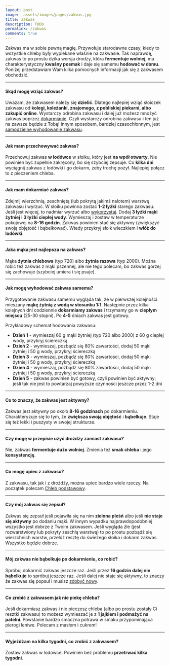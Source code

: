 ```yaml
---
layout: post
image:  assets/images/pages/zakwas.jpg
title: Zakwas
description: TODO
permalink: /zakwas
comments: true
---
```


Zakwas ma w sobie pewną magię. Przywołuje starodawne czasy, kiedy to wszystkie chleby były wypiekane właśnie na zakwasie. Tak naprawdę, zakwas to po prostu dzika wersja drodży, która **fermentuje wolniej**, ma charakterystyczny **kwaśny posmak** i daje się samemu **hodować w domu**. Poniżej przedstawiam Wam kilka pomocnych informacji jak się z zakwasem obchodzić.

-----

#### Skąd mogę wziąć zakwas?

Uważam, że zakwasem należy się **dzielić**. Dlatego najlepiej wziąć słoiczek zakwasu od **kolegi, koleżanki, znajomego, z pobliskiej piekarni, albo zakupić online**. Wystarczy odrobina zakwasu i dalej już możesz mnożyć zakwas poprzez [dokarmianie](#jak-mam-dokarmiać-zakwas). Czyli wystarczy odrobina zakwasu i ten już na zawsze będzie z Tobą! Innym sposobem, bardziej czasochłonnym, jest [samodzielne wyhodowanie zakwasu](#jak-mogę-wyhodować-zakwas-samemu).

-----

#### Jak mam przechowywać zakwas?

Przechowuj zakwas **w lodówce** w słoiku, który jest **na wpół otwarty**. Nie powinien być zupełnie zakręcony, bo się szybciej zepsuje. Co **kilka dni** wyciągnij zakwas z lodówki i go dokarm, żeby trochę pożył. Najlepiej połącz to z pieczeniem chleba.

-----

#### Jak mam dokarmiać zakwas?

Zdejmij wierzchnią, zeschniętą (lub pokrytą jakimś nalotem) warstwę zakwasu i wyrzuć. W słoiku powinna zostać **1-2 łyżki** starego zakwasu. Jeśli jest więcej, to nadmiar wyrzuć albo [wykorzystaj](#co-mogę-zrobić-z-zakwasem-jak-nie-piekę-chleba). Dodaj **3 łyżki mąki żytniej** i **3 łyżki ciepłej wody**. Wymieszaj i zostaw w temperaturze pokojowej na **8-16 godzin**. Zakwas powinien stać się aktywny (zwiększyć swoją objętość i bąbelkować). Wtedy przykryj słoik wieczkiem i **włóż do lodówki**.

-----

#### Jaka mąka jest najlepsza na zakwas?

Mąka **żytnia chlebowa** (typ 720) albo **żytnia razowa** (typ 2000). Można robić też zakwas z mąki pszennej, ale nie tego polecam, bo zakwas gorzej się zachowuje (szybciej umiera i się psuje).

-----

#### Jak mogę wyhodować zakwas samemu?

Przygotowanie zakwasu samemu wygląda tak, że w pierwszej kolejności mieszany **mąkę żytnią z wodą w stosunku 1:1**. Następnie przez kilka kolejnych dni codziennie **dokarmiamy zakwas** i trzymamy go w **ciepłym miejscu** (25-30 stopni). Po **4-5** dniach zakwas jest gotowy.

Przykładowy schemat hodowania zakwasu:
* **Dzień 1** - wymieszaj 60 g mąki żytniej (typ 720 albo 2000) z 60 g ciepłej wody, przykryj ściereczką
* **Dzień 2** - wymieszaj, pozbądź się 80% zawartości, dodaj 50 mąki żytniej i 50 g wody, przykryj ściereczką
* **Dzień 3** - wymieszaj, pozbądź się 80% zawartości, dodaj 50 mąki żytniej i 50 g wody, przykryj ściereczką
* **Dzień 4** - wymieszaj, pozbądź się 80% zawartości, dodaj 50 mąki żytniej i 50 g wody, przykryj ściereczką
* **Dzień 5** - zakwas powinien być gotowy, czyli powinien być aktywny; jeśli tak nie jest to powtarzaj powyższe czynności jeszcze przez 1-2 dni

-----

#### Co to znaczy, że zakwas jest aktywny?

Zakwas jest aktywny po około **8-16 godzinach** po dokarmieniu. Charakteryzuje się to tym, że **zwiększa swoją objętość** i **bąbelkuje**. Staje się też lekki i puszysty w swojej strukturze.

-----

#### Czy mogę w przepisie użyć drożdży zamiast zakwasu?

Nie, zakwas **fermentuje dużo wolniej**. Zmienia też **smak chleba** i jego **konsystencję**. 

-----

#### Co mogę upiec z zakwasu?

Z zakwasu, tak jak i z drożdży, można upiec bardzo wiele rzeczy. Na początek polecam [Chleb podstawowy](2020-05-11-chleb-podstawowy).

-----

#### Czy mój zakwas się zepsuł?

Zakwas się zepsuł jeśli pojawiła się na nim **zielona pleśń** albo jeśli **nie staje się aktywny** po dodaniu mąki. W innym wypadku najprawdopodobniej wszystko jest dobrze z Twoim zakwasem. Jeśli wygląda źle (jest rozwarstwiony lub pokryty zeschłą warstwą) to po prostu pozbądź się wierzchnich warstw, przełóź resztę do świeżego słoika i dokarm zakwas. Wszystko będzie dobrze.

-----

#### Mój zakwas nie bąbelkuje po dokarmieniu, co robić?

Spróbuj dokarmić zakwas jeszcze raz. Jeśli przez **16 godzin dalej nie bąbelkuje** to spróbuj jeszcze raz. Jeśli dalej nie staje się aktywny, to znaczy że zakwas się popsuł i musisz [zdobyć nowy](#skad-mogę-wziąc-zakwas).

-----

#### Co zrobić z zakwasem jak nie piekę chleba?

Jeśli dokarmiasz zakwas i nie pieczesz chleba (albo po prostu zostały Ci resztki zakwasu) to możesz wymieszać je z **1 jajkiem i podmażyć na patelni**. Powstanie bardzo smaczna potrawa w smaku przypominająca pierogi leniwe. Polecam z masłem i cukrem!

-----

#### Wyjeżdżam na kilka tygodni, co zrobić z zakwasem?

Zostaw zakwas w lodówce. Powinien bez problemu **przetrwać kilka tygodni**.